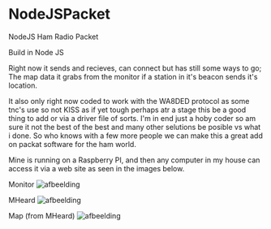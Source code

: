 # NodeJSPacket
NodeJS Ham Radio Packet

Build in Node JS

Right now it sends and recieves, can connect but has still some ways to go; The map data it grabs from the monitor if a station in it's beacon sends it's location.

It also only right now coded to work with the WA8DED protocol as some tnc's use so not KISS as if yet tough perhaps atr a stage this be a good thing to add or via
a driver file of sorts. I'm in end just a hoby coder so am sure it not the best of the best and many other selutions be posible vs what i done. So who knows
with a few more people we can make this a great add on packat software for the ham world.

Mine is running on a Raspberry PI, and then any computer in my house can access it via a web site as seen in the images below.

Monitor
![afbeelding](https://i.gyazo.com/afdd00d5f3eb70dc1432e2a41d75ab0a.png)

MHeard
![afbeelding](https://i.gyazo.com/4e7e950cd7fae377a0ac6beee0ba4608.png)

Map (from MHeard)
![afbeelding](https://i.gyazo.com/3fc83dac7ee3be2025e4c6a2c1bc09a2.png)
